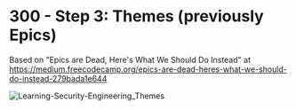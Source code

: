 # 300 - Step 3: Themes (previously Epics)

Based on "Epics are Dead, Here's What We Should Do Instead" at https://medium.freecodecamp.org/epics-are-dead-heres-what-we-should-do-instead-279bada1e644

![Learning-Security-Engineering_Themes](https://github.com/vanHeemstraSystems/learning-security-engineering/assets/1499433/95998905-be46-41d8-8205-ee0015e09874)
